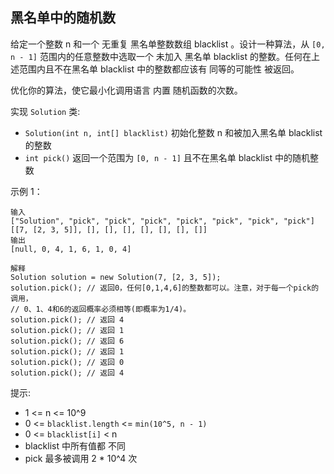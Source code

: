 ## 黑名单中的随机数

给定一个整数 n 和一个 无重复 黑名单整数数组 blacklist 。设计一种算法，从 `[0, n - 1]` 范围内的任意整数中选取一个 未加入 黑名单 blacklist 的整数。任何在上述范围内且不在黑名单 blacklist 中的整数都应该有 同等的可能性 被返回。

优化你的算法，使它最小化调用语言 内置 随机函数的次数。

实现 `Solution` 类:

* `Solution(int n, int[] blacklist)` 初始化整数 n 和被加入黑名单 blacklist 的整数
* `int pick()` 返回一个范围为 `[0, n - 1]` 且不在黑名单 blacklist 中的随机整数


示例 1：

```
输入
["Solution", "pick", "pick", "pick", "pick", "pick", "pick", "pick"]
[[7, [2, 3, 5]], [], [], [], [], [], [], []]
输出
[null, 0, 4, 1, 6, 1, 0, 4]

解释
Solution solution = new Solution(7, [2, 3, 5]);
solution.pick(); // 返回0，任何[0,1,4,6]的整数都可以。注意，对于每一个pick的调用，
// 0、1、4和6的返回概率必须相等(即概率为1/4)。
solution.pick(); // 返回 4
solution.pick(); // 返回 1
solution.pick(); // 返回 6
solution.pick(); // 返回 1
solution.pick(); // 返回 0
solution.pick(); // 返回 4
```

提示:

* 1 <= n <= 10^9
* 0 <= `blacklist.length` <= `min(10^5, n - 1)`
* 0 <= `blacklist[i]` < n
* blacklist 中所有值都 不同
* pick 最多被调用 2 * 10^4 次